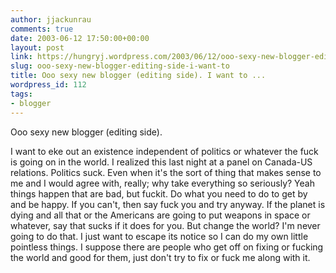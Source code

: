 ```yaml
---
author: jjackunrau
comments: true
date: 2003-06-12 17:50:00+00:00
layout: post
link: https://hungryj.wordpress.com/2003/06/12/ooo-sexy-new-blogger-editing-side-i-want-to/
slug: ooo-sexy-new-blogger-editing-side-i-want-to
title: Ooo sexy new blogger (editing side). I want to ...
wordpress_id: 112
tags:
- blogger
---
```


Ooo sexy new blogger (editing side).
  

  
I want to eke out an existence independent of politics or whatever the fuck is going on in the world.  I realized this last night at a panel on Canada-US relations.  Politics suck.  Even when it's the sort of thing that makes sense to me and I would agree with, really; why take everything so seriously?  Yeah things happen that are bad, but fuckit.  Do what you need to do to get by and be happy.  If you can't, then say fuck you and try anyway.  If the planet is dying and all that or the Americans are going to put weapons in space or whatever, say that sucks if it does for you.  But change the world?  I'm never going to do that.  I just want to escape its notice so I can do my own little pointless things.  I suppose there are people who get off on fixing or fucking the world and good for them, just don't try to fix or fuck me along with it.
